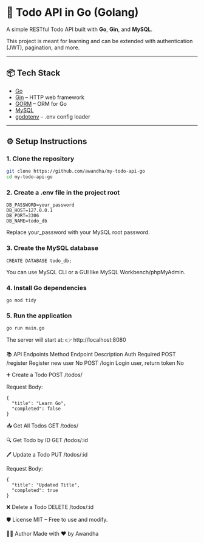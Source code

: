 # 📝 Todo API in Go (Golang)

A simple RESTful Todo API built with **Go**, **Gin**, and **MySQL**.

This project is meant for learning and can be extended with authentication (JWT), pagination, and more.

---

## 📦 Tech Stack

- [Go](https://golang.org/)
- [Gin](https://github.com/gin-gonic/gin) – HTTP web framework
- [GORM](https://gorm.io/) – ORM for Go
- [MySQL](https://www.mysql.com/)
- [godotenv](https://github.com/joho/godotenv) – .env config loader

---

## ⚙️ Setup Instructions

### 1. Clone the repository

```bash
git clone https://github.com/awandha/my-todo-api-go
cd my-todo-api-go
```

### 2. Create a .env file in the project root
```DB_USER=root
DB_PASSWORD=your_password
DB_HOST=127.0.0.1
DB_PORT=3306
DB_NAME=todo_db
```
Replace your_password with your MySQL root password.

### 3. Create the MySQL database
```
CREATE DATABASE todo_db;
```
You can use MySQL CLI or a GUI like MySQL Workbench/phpMyAdmin.

### 4. Install Go dependencies
```
go mod tidy
```

### 5. Run the application
```
go run main.go
```
The server will start at:
👉 http://localhost:8080

📚 API Endpoints
Method	Endpoint	Description	Auth Required
POST	/register	Register new user	No
POST	/login	Login user, return token	No

➕ Create a Todo
POST /todos/

Request Body:
```
{
  "title": "Learn Go",
  "completed": false
}
```

📥 Get All Todos
GET /todos/

🔍 Get Todo by ID
GET /todos/:id

🖊️ Update a Todo
PUT /todos/:id

Request Body:
```
{
  "title": "Updated Title",
  "completed": true
}
```

❌ Delete a Todo
DELETE /todos/:id

🛡️ License
MIT – Free to use and modify.

🙋‍♂️ Author
Made with ❤️ by Awandha